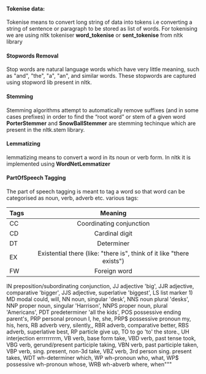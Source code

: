 #### Tokenise data:

Tokenise means to convert long string of data into tokens i.e converting a string of sentence or paragraph to be stored 
as list of words. For tokenising we are using nltk tokeniser **word_tokenise** or **sent_tokenise** from nltk library

#### Stopwords Removal

Stop words are natural language words which have very little meaning, such as "and", "the", "a", "an", and similar words.
These stopwords are captured using stopword lib present in nltk.

#### Stemming

Stemming algorithms attempt to automatically remove suffixes (and in some cases prefixes) in order to find the “root word” 
or stem of a given word
**PorterStemmer** and **SnowBallStemmer** are stemming techinque which are present in the nltk.stem library.

#### Lemmatizing

lemmatizing means to convert a word in its noun or verb form.
In nltk it is implemented using **WordNetLemmatizer**

#### PartOfSpeech Tagging

The part of speech tagging is meant to tag a word so that word can be categorised as noun, verb, adverb etc.
various tags:

| Tags | Meaning |
| ---- |:-------:|
| CC	| Coordinating conjunction |
| CD |	Cardinal digit |
| DT	| Determiner |
| EX |	Existential there (like: "there is", think of it like "there exists") |
| FW	| Foreign word |
IN	preposition/subordinating conjunction,
JJ	adjective	'big',
JJR	adjective, comparative	'bigger',
JJS	adjective, superlative	'biggest',
LS	list marker	1)
MD	modal	could, will,
NN	noun, singular 'desk',
NNS	noun plural	'desks',
NNP	proper noun, singular	'Harrison',
NNPS	proper noun, plural	'Americans',
PDT	predeterminer	'all the kids',
POS	possessive ending	parent's,
PRP	personal pronoun	I, he, she,
PRP$	possessive pronoun	my, his, hers,
RB	adverb	very, silently,,
RBR	adverb, comparative	better,
RBS	adverb, superlative	best,
RP	particle	give up,
TO	to	go 'to' the store.,
UH	interjection	errrrrrrrm,
VB	verb, base form	take,
VBD	verb, past tense	took,
VBG	verb, gerund/present participle	taking,
VBN	verb, past participle	taken,
VBP	verb, sing. present, non-3d	take,
VBZ	verb, 3rd person sing. present	takes,
WDT	wh-determiner	which,
WP	wh-pronoun	who, what,
WP$	possessive wh-pronoun	whose,
WRB	wh-abverb	where, when"""
